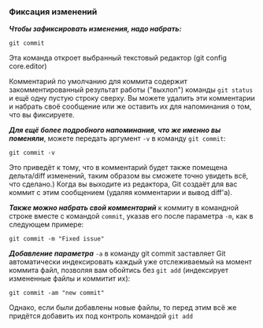 ### Фиксация изменений

***Чтобы зафиксировать изменения, надо набрать:***
```
git commit
```
Эта команда откроет выбранный текстовый редактор (git config core.editor)

Комментарий по умолчанию для коммита содержит закомментированный результат работы ("выхлоп") команды `git status` и ещё одну пустую строку сверху. Вы можете удалить эти комментарии и набрать своё сообщение или же оставить их для напоминания о том, что вы фиксируете.

***Для ещё более подробного напоминания, что же именно вы поменяли***, можете передать аргумент `-v` в команду `git commit`:
```
git commit -v
```
Это приведёт к тому, что в комментарий будет также помещена дельта/diff изменений, таким образом вы сможете точно увидеть всё, что сделано.) Когда вы выходите из редактора, Git создаёт для вас коммит с этим сообщением (удаляя комментарии и вывод diff'а).

***Также можно набрать свой комментарий*** к коммиту в командной строке вместе с командой `commit`, указав его после параметра `-m`, как в следующем примере:
```
git commit -m "Fixed issue"
```

***Добавление параметра*** `-a` в команду git commit заставляет Git автоматически индексировать каждый уже отслеживаемый на момент коммита файл, позволяя вам обойтись без `git add` (индексирует измененные файлы и коммитит их):
```
git commit -am "new commit"
```
Однако, если были добавлены новые файлы, то перед этим всё же придётся добавить их под контроль командой `git add`

